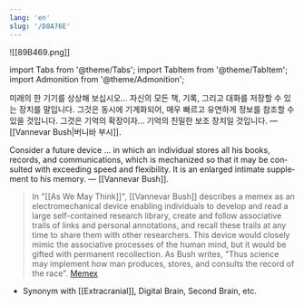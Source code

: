 ```yaml
---
lang: 'en'
slug: '/D8A76E'
---
```


![[89B469.png]]

import Tabs from '@theme/Tabs';
import TabItem from '@theme/TabItem';
import Admonition from '@theme/Admonition';

<Admonition type="info" title="Vannevar Bush" icon="💎">

<Tabs>  
<TabItem lang="ko-KR" value="ko-KR" label="한국어">

미래의 한 기기를 상상해 보십시오... 자신의 모든 책, 기록, 그리고 대화를 저장할 수 있는 장치를 말입니다.
그것은 동시에 기계화되어, 매우 빠르고 유연하게 정보를 참조할 수 있을 것입니다.
그것은 기억의 확장이자... 기억의 친밀한 보조 장치일 것입니다. — [[Vannevar Bush|버니바 부시]].

</TabItem>  
<TabItem lang="en-US" value="en-US" label="English">

Consider a future device … in which an individual stores all his books, records, and communications, which is mechanized so that it may be consulted with exceeding speed and flexibility.
It is an enlarged intimate supplement to his memory. — [[Vannevar Bush]].

</TabItem>  
</Tabs>  
</Admonition>

> In "[[As We May Think]]", [[Vannevar Bush]] describes a memex as an electromechanical device enabling individuals to develop and read a large self-contained research library, create and follow associative trails of links and personal annotations, and recall these trails at any time to share them with other researchers. This device would closely mimic the associative processes of the human mind, but it would be gifted with permanent recollection. As Bush writes, "Thus science may implement how man produces, stores, and consults the record of the race". [Memex](https://en.wikipedia.org/wiki/Memex)

- Synonym with [[Extracranial]], Digital Brain, Second Brain, etc.
